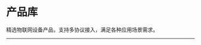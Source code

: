 # 产品库

精选物联网设备产品，支持多协议接入，满足各种应用场景需求。

---

<script setup>
import ProductLibrary from './basic.vue'
</script>

<ProductLibrary />

